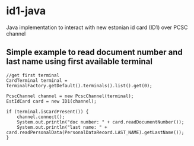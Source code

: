 # id1-java
Java implementation to interact with new estonian id card (ID1) over PCSC channel

## Simple example to read document number and last name using first available terminal

```
//get first terminal
CardTerminal terminal = TerminalFactory.getDefault().terminals().list().get(0);

PcscChannel channel = new PcscChannel(terminal);
EstIdCard card = new ID1(channel);

if (terminal.isCardPresent()) {
    channel.connect();
    System.out.println("doc number: " + card.readDocumentNumber());
    System.out.println("last name: " + card.readPersonalData(PersonalDataRecord.LAST_NAME).getLastName());
}

```
